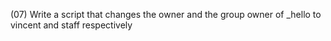 (07) Write a script that changes the owner and the group owner of _hello to vincent and staff respectively
